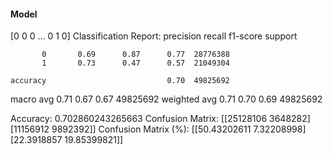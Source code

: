 #### Model
[0 0 0 ... 0 1 0]
Classification Report:
              precision    recall  f1-score   support

           0       0.69      0.87      0.77  28776388
           1       0.73      0.47      0.57  21049304

    accuracy                           0.70  49825692
   macro avg       0.71      0.67      0.67  49825692
weighted avg       0.71      0.70      0.69  49825692

Accuracy: 0.702860243265663
Confusion Matrix:
[[25128106  3648282]
 [11156912  9892392]]
Confusion Matrix (%):
[[50.43202611  7.32208998]
 [22.3918857  19.85399821]]
